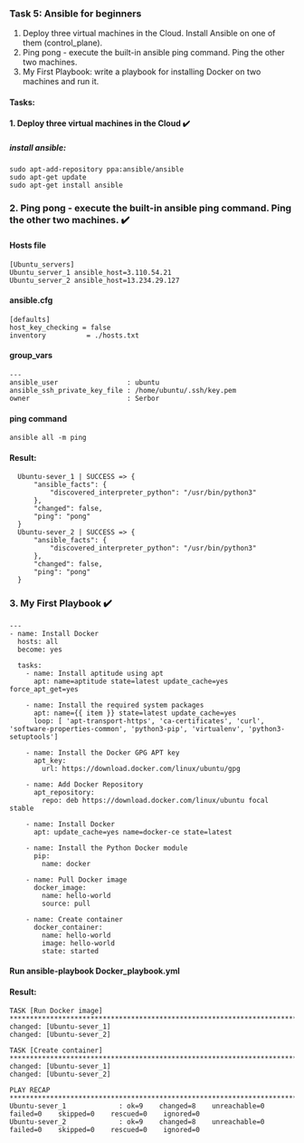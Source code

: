 ### Task 5: Ansible for beginners
  1.	Deploy three virtual machines in the Cloud. Install Ansible on one of them (control_plane).
  2.	Ping pong - execute the built-in ansible ping command. Ping the other two machines.
  3.	My First Playbook: write a playbook for installing Docker on two machines and run it.

#### Tasks:
####  1. Deploy three virtual machines in the Cloud :heavy_check_mark:
#####      install ansible:
    sudo apt-add-repository ppa:ansible/ansible
    sudo apt-get update
    sudo apt-get install ansible
  
###  2. Ping pong - execute the built-in ansible ping command. Ping the other two machines. :heavy_check_mark:
#### Hosts file
    [Ubuntu_servers]
    Ubuntu_server_1 ansible_host=3.110.54.21
    Ubuntu_server_2 ansible_host=13.234.29.127
#### ansible.cfg
    [defaults]
    host_key_checking = false
    inventory          = ./hosts.txt

#### group_vars
    ---
    ansible_user                 : ubuntu
    ansible_ssh_private_key_file : /home/ubuntu/.ssh/key.pem
    owner                        : Serbor

#### ping command
    ansible all -m ping
#### Result:
      Ubuntu-sever_1 | SUCCESS => {
          "ansible_facts": {
              "discovered_interpreter_python": "/usr/bin/python3"
          },
          "changed": false,
          "ping": "pong"
      }
      Ubuntu-sever_2 | SUCCESS => {
          "ansible_facts": {
              "discovered_interpreter_python": "/usr/bin/python3"
          },
          "changed": false,
          "ping": "pong"
      }
      
###  3. My First Playbook :heavy_check_mark:
    ---
    - name: Install Docker
      hosts: all
      become: yes

      tasks:
        - name: Install aptitude using apt
          apt: name=aptitude state=latest update_cache=yes force_apt_get=yes

        - name: Install the required system packages
          apt: name={{ item }} state=latest update_cache=yes
          loop: [ 'apt-transport-https', 'ca-certificates', 'curl', 'software-properties-common', 'python3-pip', 'virtualenv', 'python3-setuptools']

        - name: Install the Docker GPG APT key
          apt_key:
            url: https://download.docker.com/linux/ubuntu/gpg

        - name: Add Docker Repository
          apt_repository:
            repo: deb https://download.docker.com/linux/ubuntu focal stable

        - name: Install Docker
          apt: update_cache=yes name=docker-ce state=latest

        - name: Install the Python Docker module
          pip:
            name: docker

        - name: Pull Docker image
          docker_image:
            name: hello-world
            source: pull

        - name: Create container
          docker_container:
            name: hello-world
            image: hello-world
            state: started

####    Run ansible-playbook Docker_playbook.yml
####    Result:
    TASK [Run Docker image] ********************************************************************************************
    changed: [Ubuntu-sever_1]
    changed: [Ubuntu-sever_2]

    TASK [Create container] ********************************************************************************************
    changed: [Ubuntu-sever_1]
    changed: [Ubuntu-sever_2]

    PLAY RECAP *********************************************************************************************************
    Ubuntu-sever_1             : ok=9    changed=8    unreachable=0    failed=0    skipped=0    rescued=0    ignored=0
    Ubuntu-sever_2             : ok=9    changed=8    unreachable=0    failed=0    skipped=0    rescued=0    ignored=0 



